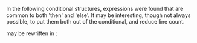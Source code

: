 In the following conditional structures, expressions were found that are common to both 'then' and 'else'. It may be interesting, though not always possible, to put them both out of the conditional, and reduce line count. 

<?php
if ($c == 5) {
    $b = strtolower($b[2]); 
    $a++;
} else {
    $b = strtolower($b[2]); 
    $b++;
}
?>

may be rewritten in : 

<?php

$b = strtolower($b[2]); 
if ($c == 5) {
    $a++;
} else {
    $b++;
}

?>

